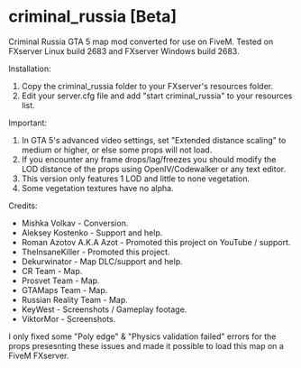 # criminal_russia [Beta]
Criminal Russia GTA 5 map mod converted for use on FiveM.
Tested on FXserver Linux build 2683 and FXserver Windows build 2683.

Installation:
  1) Copy the criminal_russia folder to your FXserver's resources folder.
  2) Edit your server.cfg file and add "start criminal_russia" to your resources list.
  
Important:
  1) In GTA 5's advanced video settings, set "Extended distance scaling" to medium or higher, or else some props will not load.
  2) If you encounter any frame drops/lag/freezes you should modify the LOD distance of the props using OpenIV/Codewalker or any text editor.
  3) This version only features 1 LOD and little to none vegetation.
  4) Some vegetation textures have no alpha.

Credits:

  - Mishka Volkav - Conversion.
  - Aleksey Kostenko - Support and help.
  - Roman Azotov A.K.A Azot - Promoted this project on YouTube / support.
  - TheInsaneKiller - Promoted this project.
  - Dekurwinator - Map DLC/support and help.
  - CR Team - Map.
  - Prosvet Team - Map.
  - GTAMaps Team - Map.
  - Russian Reality Team - Map.
  - KeyWest - Screenshots / Gameplay footage.
  - ViktorMor - Screenshots.
  
  I only fixed some "Poly edge" & "Physics validation failed" errors for the props presesnting these issues and made it possible to load this map on a FiveM FXserver.
